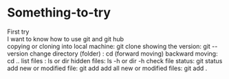 # Something-to-try
First try
<br/>
I want to know how to use git and git hub
<br/>
copying or cloning into local machine: git clone <https link from repository code>
showing the version: git --version 
change directory (folder) : cd <folder name> (forward moving)
backward moving: cd ..
list files : ls or dir
hidden files: ls -h or dir -h
check file status: git status
add new or modified file: git add <file name> 
add all new or modified files: git add . 